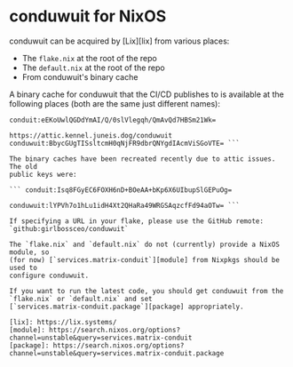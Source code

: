 # conduwuit for NixOS

conduwuit can be acquired by [Lix][lix] from various places:

* The `flake.nix` at the root of the repo
* The `default.nix` at the root of the repo
* From conduwuit's binary cache

A binary cache for conduwuit that the CI/CD publishes to is available at the
following places (both are the same just different names):

``` https://attic.kennel.juneis.dog/conduit
conduit:eEKoUwlQGDdYmAI/Q/0slVlegqh/QmAvQd7HBSm21Wk=

https://attic.kennel.juneis.dog/conduwuit
conduwuit:BbycGUgTISsltcmH0qNjFR9dbrQNYgdIAcmViSGoVTE= ```

The binary caches have been recreated recently due to attic issues. The old
public keys were:

``` conduit:Isq8FGyEC6FOXH6nD+BOeAA+bKp6X6UIbupSlGEPuOg=

conduwuit:lYPVh7o1hLu1idH4Xt2QHaRa49WRGSAqzcfFd94aOTw= ```

If specifying a URL in your flake, please use the GitHub remote:
`github:girlbossceo/conduwuit`

The `flake.nix` and `default.nix` do not (currently) provide a NixOS module, so
(for now) [`services.matrix-conduit`][module] from Nixpkgs should be used to
configure conduwuit.

If you want to run the latest code, you should get conduwuit from the
`flake.nix` or `default.nix` and set
[`services.matrix-conduit.package`][package] appropriately.

[lix]: https://lix.systems/
[module]: https://search.nixos.org/options?channel=unstable&query=services.matrix-conduit
[package]: https://search.nixos.org/options?channel=unstable&query=services.matrix-conduit.package
